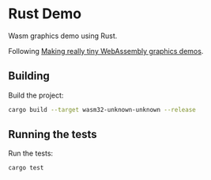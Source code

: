 # Rust Demo

Wasm graphics demo using Rust.

Following [Making really tiny WebAssembly graphics demos](https://cliffle.com/blog/bare-metal-wasm).

## Building

Build the project:

```bash
cargo build --target wasm32-unknown-unknown --release
```

## Running the tests

Run the tests:

```bash
cargo test
```
